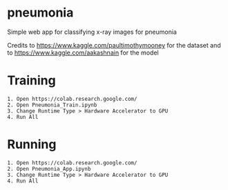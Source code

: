 # pneumonia
Simple web app for classifying x-ray images for pneumonia

Credits to https://www.kaggle.com/paultimothymooney for the dataset and to https://www.kaggle.com/aakashnain for the model

# Training
	1. Open https://colab.research.google.com/
	2. Open Pneumonia_Train.ipynb
	3. Change Runtime Type > Hardware Accelerator to GPU
	4. Run All

# Running
	1. Open https://colab.research.google.com/
	2. Open Pneumonia_App.ipynb
	3. Change Runtime Type > Hardware Accelerator to GPU
	4. Run All
